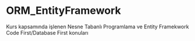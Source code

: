 # ORM_EntityFramework
Kurs kapsamında işlenen Nesne Tabanlı Programlama ve Entity Framekwork Code First/Database First konuları

